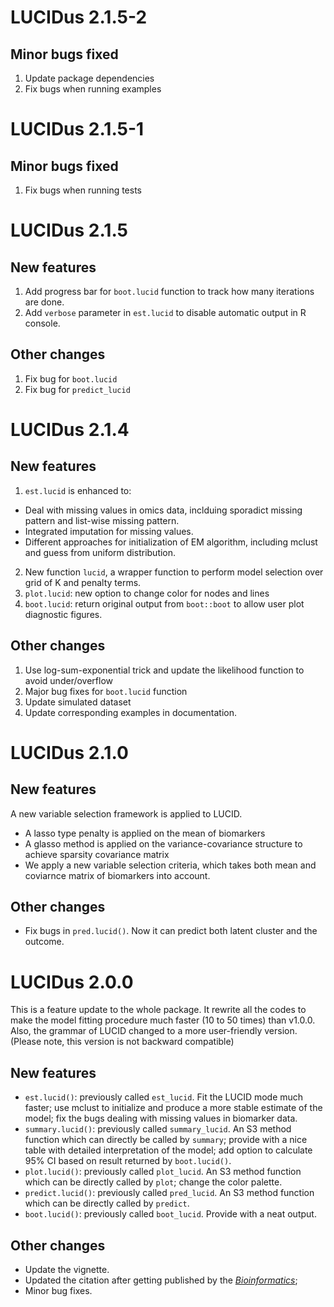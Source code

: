 # LUCIDus 2.1.5-2
## Minor bugs fixed
1. Update package dependencies
2. Fix bugs when running examples

# LUCIDus 2.1.5-1
## Minor bugs fixed
1. Fix bugs when running tests

# LUCIDus 2.1.5
## New features
1. Add progress bar for `boot.lucid` function to track how many iterations are done.
2. Add `verbose` parameter in `est.lucid` to disable automatic output in R console.

## Other changes
1. Fix bug for `boot.lucid`
2. Fix bug for `predict_lucid`

# LUCIDus 2.1.4
## New features
1. `est.lucid` is enhanced to:
  * Deal with missing values in omics data, inclduing sporadict missing pattern and list-wise missing pattern.
  * Integrated imputation for missing values.
  * Different approaches for initialization of EM algorithm, including mclust and guess from uniform distribution.
2. New function `lucid`, a wrapper function to perform model selection over grid of K and penalty terms.
3. `plot.lucid`: new option to change color for nodes and lines
4. `boot.lucid`: return original output from `boot::boot` to allow user plot diagnostic figures.

## Other changes
1. Use log-sum-exponential trick and update the likelihood function to avoid under/overflow
2. Major bug fixes for `boot.lucid` function
3. Update simulated dataset 
3. Update corresponding examples in documentation.


# LUCIDus 2.1.0
## New features
A new variable selection framework is applied to LUCID. 
* A lasso type penalty is applied on the mean of biomarkers
* A glasso method is applied on the variance-covariance structure to achieve sparsity covariance matrix
* We apply a new variable selection criteria, which takes both mean and coviarnce matrix of biomarkers into account.

## Other changes
* Fix bugs in `pred.lucid()`. Now it can predict both latent cluster and the outcome.



# LUCIDus 2.0.0


This is a feature update to the whole package. It rewrite all the codes to make the model fitting procedure much faster (10 to 50 times) than v1.0.0. Also, the grammar of LUCID changed to a more user-friendly version. (Please note, this version is not backward compatible)

## New features

* `est.lucid()`: previously called `est_lucid`. Fit the LUCID mode much faster; use mclust to initialize and produce a more stable estimate of the model; fix the bugs dealing with missing values in biomarker data.
* `summary.lucid()`: previously called `summary_lucid`. An S3 method function which can directly be called by `summary`; provide with a nice table with detailed interpretation of the model; add option to calculate 95% CI based on result returned by `boot.lucid()`.
* `plot.lucid()`: previously called `plot_lucid`. An S3 method function which can be directly called by `plot`; change the color palette.
* `predict.lucid()`: previously called `pred_lucid`. An S3 method function which can be directly called by `predict`.
* `boot.lucid()`: previously called `boot_lucid`. Provide with a neat output.

## Other changes

* Update the vignette.
* Updated the citation after getting published by the *[Bioinformatics](https://doi.org/10.1093/bioinformatics/btz667)*;
* Minor bug fixes.

